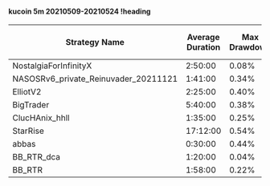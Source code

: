 #### kucoin 5m 20210509-20210524 !heading
| Strategy Name                        | Average Duration | Max Drawdown | Average Profit | Cum Profit | Tot Profit USDT | Trade Count | Win Rate |
| ------------------------------------ | ---------------- | ------------ | -------------- | ---------- | --------------- | ----------- | -------- |
| NostalgiaForInfinityX                | 2:50:00          | 0.08%        | 2.75%          | 376.72%    | 56.82           | 137         | 97.81%   |
| NASOSRv6_private_Reinuvader_20211121 | 1:41:00          | 0.34%        | 1.22%          | 392.67%    | 88.98           | 322         | 82.92%   |
| ElliotV2                             | 2:25:00          | 0.40%        | 0.47%          | 185.44%    | 26.26           | 397         | 81.61%   |
| BigTrader                            | 5:40:00          | 0.38%        | 1.34%          | 164.78%    | 25.43           | 123         | 94.31%   |
| ClucHAnix_hhll                       | 1:35:00          | 0.25%        | 0.74%          | 379.57%    | 103.67          | 515         | 84.85%   |
| StarRise                             | 17:12:00         | 0.54%        | -2.29%         | -185.32%   | -42.46          | 81          | 93.83%   |
| abbas                                | 0:30:00          | 0.44%        | -0.15%         | -197.83%   | -35.57          | 1278        | 74.02%   |
| BB_RTR_dca                           | 1:20:00          | 0.04%        | 2.81%          | 1241.36%   | 109.63          | 442         | 96.83%   |
| BB_RTR                               | 1:58:00          | 0.22%        | 1.76%          | 643.30%    | 248.55          | 366         | 92.35%   |